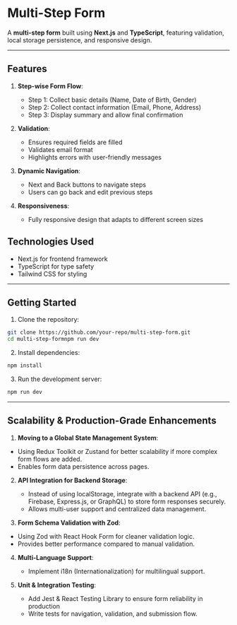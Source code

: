 # Multi-Step Form

A **multi-step form** built using **Next.js** and **TypeScript**, featuring validation, local storage persistence, and responsive design.

---

## Features

1. **Step-wise Form Flow**:
   - Step 1: Collect basic details (Name, Date of Birth, Gender)
   - Step 2: Collect contact information (Email, Phone, Address)
   - Step 3: Display summary and allow final confirmation

2. **Validation**:
   - Ensures required fields are filled
   - Validates email format
   - Highlights errors with user-friendly messages

3. **Dynamic Navigation**:
   - Next and Back buttons to navigate steps
   - Users can go back and edit previous steps

4. **Responsiveness**:
   - Fully responsive design that adapts to different screen sizes

## Technologies Used
  - Next.js for frontend framework
  - TypeScript for type safety
  - Tailwind CSS for styling

---

## Getting Started

1. Clone the repository:

```bash
git clone https://github.com/your-repo/multi-step-form.git
cd multi-step-formnpm run dev
```

2. Install dependencies:

```bash
npm install
```

3. Run the development server:

```bash
npm run dev
```

---

## Scalability & Production-Grade Enhancements

1. **Moving to a Global State Management System**:

  - Using Redux Toolkit or Zustand for better scalability if more complex form flows are added.
  - Enables form data persistence across pages.

2. **API Integration for Backend Storage**:

   - Instead of using localStorage, integrate with a backend API (e.g., Firebase, Express.js, or GraphQL) to store form responses securely.
   - Allows multi-user support and centralized data management.

3. **Form Schema Validation with Zod**:

  - Using Zod with React Hook Form for cleaner validation logic.
  - Provides better performance compared to manual validation.

4. **Multi-Language Support**:

   - Implement i18n (Internationalization) for multilingual support.

5. **Unit & Integration Testing**:

   - Add Jest & React Testing Library to ensure form reliability in production
   - Write tests for navigation, validation, and submission flow.
